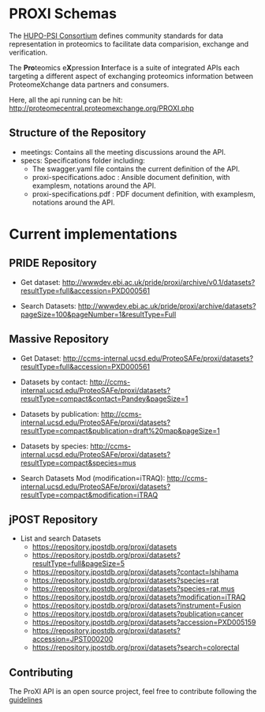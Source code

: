 # PROXI Schemas

The [HUPO-PSI Consortium](http://www.psidev.info/) defines community standards for data representation in
proteomics to facilitate data comparision, exchange and verification.

The **Pro**teomics e**X**pression **I**nterface is a suite of integrated APIs each targeting a different aspect
of exchanging proteomics information between ProteomeXchange data partners and consumers.

Here, all the api running can be hit: http://proteomecentral.proteomexchange.org/PROXI.php

## Structure of the Repository

- meetings: Contains all the meeting discussions around the API.
- specs: Specifications folder including:
   - The swagger.yaml file contains the current definition of the API.
   - proxi-specifications.adoc : Ansible document definition, with examplesm, notations around the API.
   - proxi-specifications.pdf : PDF document definition, with examplesm, notations around the API.

# Current implementations

## PRIDE Repository

- Get dataset: http://wwwdev.ebi.ac.uk/pride/proxi/archive/v0.1/datasets?resultType=full&accession=PXD000561

- Search Datasets: http://wwwdev.ebi.ac.uk/pride/proxi/archive/datasets?pageSize=100&pageNumber=1&resultType=Full

## Massive Repository

- Get Dataset: http://ccms-internal.ucsd.edu/ProteoSAFe/proxi/datasets?resultType=full&accession=PXD000561

- Datasets by contact: http://ccms-internal.ucsd.edu/ProteoSAFe/proxi/datasets?resultType=compact&contact=Pandey&pageSize=1

- Datasets by publication: http://ccms-internal.ucsd.edu/ProteoSAFe/proxi/datasets?resultType=compact&publication=draft%20map&pageSize=1

- Datasets by species: http://ccms-internal.ucsd.edu/ProteoSAFe/proxi/datasets?resultType=compact&species=mus

- Search Datasets Mod (modification=iTRAQ): http://ccms-internal.ucsd.edu/ProteoSAFe/proxi/datasets?resultType=compact&modification=iTRAQ


## jPOST Repository

- List and search Datasets
  - https://repository.jpostdb.org/proxi/datasets
  - https://repository.jpostdb.org/proxi/datasets?resultType=full&pageSize=5
  - https://repository.jpostdb.org/proxi/datasets?contact=Ishihama
  - https://repository.jpostdb.org/proxi/datasets?species=rat
  - https://repository.jpostdb.org/proxi/datasets?species=rat,mus
  - https://repository.jpostdb.org/proxi/datasets?modification=iTRAQ
  - https://repository.jpostdb.org/proxi/datasets?instrument=Fusion
  - https://repository.jpostdb.org/proxi/datasets?publication=cancer
  - https://repository.jpostdb.org/proxi/datasets?accession=PXD005159
  - https://repository.jpostdb.org/proxi/datasets?accession=JPST000200
  - https://repository.jpostdb.org/proxi/datasets?search=colorectal

## Contributing

The ProXI API is an open source project, feel free to contribute following the [guidelines](CONTRIBUTING.rst)
